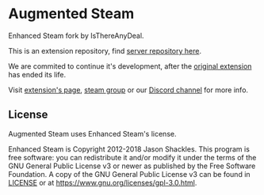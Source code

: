 Augmented Steam
==============

Enhanced Steam fork by IsThereAnyDeal.

This is an extension repository, find [server repository here](https://github.com/tfedor/AugmentedSteam_Server).

We are commited to continue it's development, after the [original extension](https://github.com/jshackles/Enhanced_Steam) has ended its life.

Visit [extension's page](https://es.isthereanydeal.com/), [steam group](https://steamcommunity.com/groups/augmentedsteam) or our [Discord channel](https://discord.gg/yn57q7f) for more info. 

License
-------

Augmented Steam uses Enhanced Steam's license.

Enhanced Steam is Copyright 2012-2018 Jason Shackles.  This program is free software: you can redistribute it and/or modify it under the terms of the GNU General Public License v3 or newer as published by the Free Software Foundation.  A copy of the GNU General Public License v3 can be found in [LICENSE](LICENSE) or at https://www.gnu.org/licenses/gpl-3.0.html.
